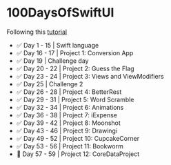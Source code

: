 # 100DaysOfSwiftUI

Following this [tutorial](https://www.hackingwithswift.com/100/swiftui)

- ✅ Day 1 - 15 | Swift language
- ✅ Day 16 - 17 | Project 1: Conversion App
- ✅ Day 19 | Challenge day
- ✅ Day 20 - 22 | Project 2: Guess the Flag
- ✅ Day 23 - 24 | Project 3: Views and ViewModifiers
- ✅ Day 25 | Challenge 2
- ✅ Day 26 - 28 | Project 4: BetterRest
- ✅ Day 29 - 31 | Project 5: Word Scramble
- ✅ Day 32 - 34 | Project 6: Animations
- ✅ Day 36 - 38 | Project 7: iExpense
- ✅ Day 39 - 42 | Project 8: Moonshot
- ✅ Day 43 - 46 | Project 9: Drawingi
- ✅ Day 49 - 52 | Project 10: CupcakeCorner
- ✅ Day 53 - 56 | Project 11: Bookworm
- 🚧 Day 57 - 59 | Project 12: CoreDataProject
